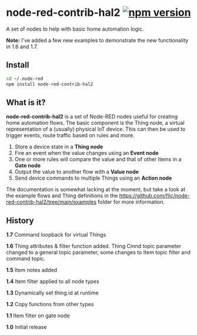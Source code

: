 # node-red-contrib-hal2 [![npm version](https://badge.fury.io/js/node-red-contrib-hal2.svg)](https://badge.fury.io/js/node-red-contrib-hal2)
A set of nodes to help with basic home automation logic.

**Note:** I've added a few new examples to demonstrate the new functionality in 1.6 and 1.7.

## Install
```bash
cd ~/.node-red
npm install node-red-contrib-hal2
```

## What is it?
**node-red-contrib-hal2** is a set of Node-RED nodes useful for creating home automation flows. The basic component is the Thing node, a virtual representation of a (usually) physical IoT device. This can then be used to trigger events, route traffic based on rules and more.

1. Store a device state in a **Thing node**
2. Fire an event when the value changes using an **Event node**
3. One or more rules will compare the value and that of other Items in a **Gate node**
4. Output the value to another flow with a **Value node**
5. Send device commands to multiple Things using an **Action node**

The documentation is somewhat lacking at the moment, but take a look at the example flows and Thing definitions in the https://github.com/flic/node-red-contrib-hal2/tree/main/examples folder for more information.

## History

**1.7** Command loopback for virtual Things

**1.6** Thing attributes & filter function added. Thing Cmnd topic parameter changed to a general topic parameter, some changes to Item topic filter and command topic.

**1.5** Item notes added

**1.4** Item filter applied to all node types

**1.3** Dynamically set thing.id at runtime

**1.2** Copy functions from other types

**1.1** Item filter on gate node

**1.0** Initial release
